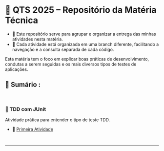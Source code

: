 # 🧪 QTS 2025 – Repositório da Matéria Técnica

- 🎯 Este repositório serve para agrupar e organizar a entrega das minhas atividades nesta matéria.
- 🧭 Cada atividade está organizada em uma branch diferente, facilitando a navegação e a consulta separada de cada código.

Esta matéria tem o foco em explicar boas práticas de desenvolvimento, condutas a serem seguidas e os mais diversos tipos de testes de aplicações.

<!-- SESSÃO DO ÍNDICE DAS ATIVIDADES ⬇️ -->
## 📇 Sumário :

<br>

### 🔧 TDD com JUnit
Atividade prática para entender o tipo de teste TDD.
- 🔧 [Primeira Atividade](https://github.com/RgoSL/QTS-2025/tree/Ativ01) <!-- ⬅️ LINK PARA A RESPECTIVA BRANCH -->
<br>


----
